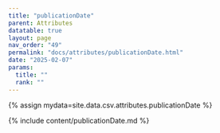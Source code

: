 ```yaml
---
title: "publicationDate"
parent: Attributes
datatable: true
layout: page
nav_order: "49"
permalink: "docs/attributes/publicationDate.html"
date: "2025-02-07"
params:
  title: ""
  rank: ""
---
```

{% assign mydata=site.data.csv.attributes.publicationDate %} 

{% include content/publicationDate.md %}
